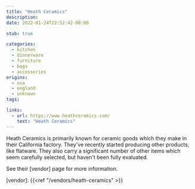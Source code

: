 ```yaml
---
title: "Heath Ceramics"
description:
date: 2022-01-24T22:52:42-08:00

stub: true

categories:
  - kitchen
  - dinnerware
  - furniture
  - bags
  - accessories
origins:
  - usa
  - england
  - unknown
tags:

links:
  - url: https://www.heathceramics.com/
    text: "Heath Ceramics"
---
```


Heath Ceramics is primarily known for ceramic goods which they make in their
California factory. They've recently started producing other products, like
flatware. They also carry a significant number of other items which seem
carefully selected, but haven't been fully evaluated.

See their [vendor] page for more information.

[vendor]: {{<ref "/vendors/heath-ceramics" >}}

